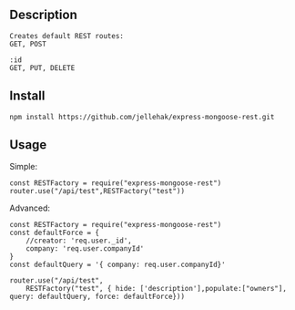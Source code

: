 Description
---
    Creates default REST routes:
    GET, POST
    
    :id
    GET, PUT, DELETE

Install
---
    npm install https://github.com/jellehak/express-mongoose-rest.git

Usage
---
Simple:

    const RESTFactory = require("express-mongoose-rest")
    router.use("/api/test",RESTFactory("test"))
    
Advanced: 

    const RESTFactory = require("express-mongoose-rest")
    const defaultForce = {
        //creator: 'req.user._id',
        company: 'req.user.companyId'
    }
    const defaultQuery = '{ company: req.user.companyId}'

    router.use("/api/test",
        RESTFactory("test", { hide: ['description'],populate:["owners"], query: defaultQuery, force: defaultForce}))
